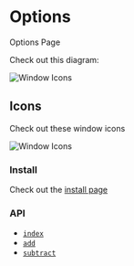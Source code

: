 # Options

Options Page

Check out this diagram:

![Window Icons](/img/window-options.svg)

## Icons

Check out these window icons

![Window Icons](/img/window-icons.svg)

### Install

Check out the [install page](./install)

### API

 - [`index`](./api)
 - [`add`](./api/add)
 - [`subtract`](./api/subtract)
